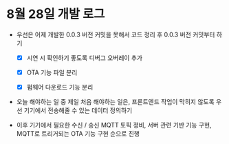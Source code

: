 # 8월 28일 개발 로그

- 우선은 어제 개발한 0.0.3 버전 커밋을 못해서 코드 정리 후 0.0.3 버전 커밋부터 하기

    - [x] 시연 시 확인하기 좋도록 디버그 오버레이 추가

    - [x] OTA 기능 파일 분리

    - [x] 펌웨어 다운로드 기능 분리

- 오늘 해야하는 일 중 제일 처음 해야하는 일은, 프론트엔드 작업이 막히지 않도록 우선 기기에서 전송해줄 수 있는 데이터 정의하기

- 이후 기기에서 필요한 수신 / 송신 MQTT 토픽 정비, 서버 관련 기반 기능 구현, MQTT로 트리거되는 OTA 기능 구현 순으로 진행
